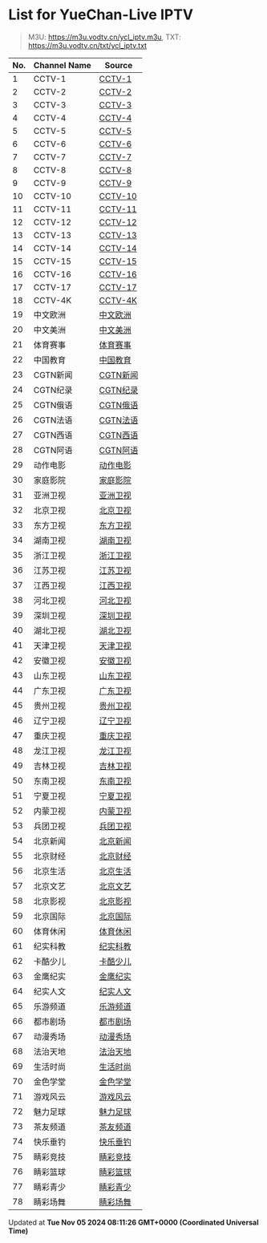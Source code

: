 # List for **YueChan-Live IPTV**

> M3U: <https://m3u.vodtv.cn/ycl_iptv.m3u>, TXT: <https://m3u.vodtv.cn/txt/ycl_iptv.txt>

| No.  | Channel Name | Source |
| --- | ------------ | --- |
| 1 | CCTV-1 | [CCTV-1](rtp://239.3.1.129:8008) |
| 2 | CCTV-2 | [CCTV-2](rtp://239.3.1.60:8084) |
| 3 | CCTV-3 | [CCTV-3](rtp://239.3.1.172:8001) |
| 4 | CCTV-4 | [CCTV-4](rtp://239.3.1.105:8092) |
| 5 | CCTV-5 | [CCTV-5](rtp://239.3.1.173:8001) |
| 6 | CCTV-6 | [CCTV-6](rtp://239.3.1.174:8001) |
| 7 | CCTV-7 | [CCTV-7](rtp://239.3.1.61:8104) |
| 8 | CCTV-8 | [CCTV-8](rtp://239.3.1.175:8001) |
| 9 | CCTV-9 | [CCTV-9](rtp://239.3.1.62:8112) |
| 10 | CCTV-10 | [CCTV-10](rtp://239.3.1.63:8116) |
| 11 | CCTV-11 | [CCTV-11](rtp://239.3.1.152:8120) |
| 12 | CCTV-12 | [CCTV-12](rtp://239.3.1.64:8124) |
| 13 | CCTV-13 | [CCTV-13](rtp://239.3.1.124:8128) |
| 14 | CCTV-14 | [CCTV-14](rtp://239.3.1.65:8132) |
| 15 | CCTV-15 | [CCTV-15](rtp://239.3.1.153:8136) |
| 16 | CCTV-16 | [CCTV-16](rtp://239.3.1.184:8001) |
| 17 | CCTV-17 | [CCTV-17](rtp://239.3.1.151:8144) |
| 18 | CCTV-4K | [CCTV-4K](rtp://239.3.1.245:2000) |
| 19 | 中文欧洲 | [中文欧洲](rtp://239.3.1.213:4220) |
| 20 | 中文美洲 | [中文美洲](rtp://239.3.1.214:4220) |
| 21 | 体育赛事 | [体育赛事](rtp://239.3.1.130:8004) |
| 22 | 中国教育 | [中国教育](rtp://239.3.1.57:8152) |
| 23 | CGTN新闻 | [CGTN新闻](rtp://239.3.1.215:4220) |
| 24 | CGTN纪录 | [CGTN纪录](rtp://239.3.1.216:4220) |
| 25 | CGTN俄语 | [CGTN俄语](rtp://239.3.1.220:4220) |
| 26 | CGTN法语 | [CGTN法语](rtp://239.3.1.218:4220) |
| 27 | CGTN西语 | [CGTN西语](rtp://239.3.1.217:4220) |
| 28 | CGTN阿语 | [CGTN阿语](rtp://239.3.1.219:4220) |
| 29 | 动作电影 | [动作电影](http://cg0.hunancatv.cn:9090/live/CHCDZDY_8000.m3u8?deviceid=866265039837531&sid=Yp6brv0MWYukAl4oJr9yrw%3D%3D&nonce=Ri1TgJg9dlAK&acl=0111&hlsSessionID=11082234455604316076&srchost=172.16.22.158:8060&gid=ZF3q5L%2FmYWch1qWqTIPAjw%3D%3D) |
| 30 | 家庭影院 | [家庭影院](http://cg11.hunancatv.cn:9090/live/CHCJTYY_8000.m3u8?deviceid=866265039837531&sid=Yp6brv0MWYukAl4oJr9yrw%3D%3D&nonce=Ri1TgJg9dlAK&acl=0111&hlsSessionID=11082234455604316833&srchost=172.16.22.158:8060&gid=c%2BNqgq8pR1ZQ7ZzcmkS8%2BQ%3D%3D) |
| 31 | 亚洲卫视 | [亚洲卫视](https://p2hs.vzan.com/slowlive/821481626725612417/live.m3u8) |
| 32 | 北京卫视 | [北京卫视](rtp://239.3.1.241:8000) |
| 33 | 东方卫视 | [东方卫视](rtp://239.3.1.136:8032) |
| 34 | 湖南卫视 | [湖南卫视](rtp://239.3.1.132:8012) |
| 35 | 浙江卫视 | [浙江卫视](rtp://239.3.1.137:8036) |
| 36 | 江苏卫视 | [江苏卫视](rtp://239.3.1.135:8028) |
| 37 | 江西卫视 | [江西卫视](rtp://239.3.1.123:8164) |
| 38 | 河北卫视 | [河北卫视](rtp://239.3.1.148:8072) |
| 39 | 深圳卫视 | [深圳卫视](rtp://239.3.1.134:8020) |
| 40 | 湖北卫视 | [湖北卫视](rtp://239.3.1.138:8044) |
| 41 | 天津卫视 | [天津卫视](rtp://239.3.1.148:8072) |
| 42 | 安徽卫视 | [安徽卫视](rtp://239.3.1.211:8064) |
| 43 | 山东卫视 | [山东卫视](rtp://239.3.1.209:8052) |
| 44 | 广东卫视 | [广东卫视](rtp://239.3.1.142:8048) |
| 45 | 贵州卫视 | [贵州卫视](rtp://239.3.1.149:8076) |
| 46 | 辽宁卫视 | [辽宁卫视](rtp://239.3.1.210:8056) |
| 47 | 重庆卫视 | [重庆卫视](rtp://239.3.1.122:8160) |
| 48 | 龙江卫视 | [龙江卫视](rtp://239.3.1.133:8016) |
| 49 | 吉林卫视 | [吉林卫视](rtp://239.3.1.240:8172) |
| 50 | 东南卫视 | [东南卫视](rtp://239.3.1.156:8148) |
| 51 | 宁夏卫视 | [宁夏卫视](https://hls.ningxiahuangheyun.com/live/nxws1M.m3u8) |
| 52 | 内蒙卫视 | [内蒙卫视](https://livestream-bt.nmtv.cn/nmtv/2314general.m3u8?txSecret=dc348a27bd36fe1bd63562af5e7269ea&txTime=771EF880) |
| 53 | 兵团卫视 | [兵团卫视](http://mobilelive-timeshift.ysp.cctv.cn/timeshift/ysp/2022606701/timeshift.m3u8?delay=0&cdn=5202) |
| 54 | 北京新闻 | [北京新闻](rtp://239.3.1.159:8000) |
| 55 | 北京财经 | [北京财经](rtp://239.3.1.115:8000) |
| 56 | 北京生活 | [北京生活](rtp://239.3.1.117:8000) |
| 57 | 北京文艺 | [北京文艺](rtp://239.3.1.242:8000) |
| 58 | 北京影视 | [北京影视](rtp://239.3.1.158:8000) |
| 59 | 北京国际 | [北京国际](rtp://239.3.1.235:8000) |
| 60 | 体育休闲 | [体育休闲](rtp://239.3.1.243:8000) |
| 61 | 纪实科教 | [纪实科教](rtp://239.3.1.115:8000) |
| 62 | 卡酷少儿 | [卡酷少儿](rtp://239.3.1.189:8000) |
| 63 | 金鹰纪实 | [金鹰纪实](rtp://239.3.1.58:8156) |
| 64 | 纪实人文 | [纪实人文](rtp://239.3.1.212:8060) |
| 65 | 乐游频道 | [乐游频道](rtp://239.3.1.207:8001) |
| 66 | 都市剧场 | [都市剧场](rtp://239.3.1.203:8001) |
| 67 | 动漫秀场 | [动漫秀场](rtp://239.3.1.202:8001) |
| 68 | 法治天地 | [法治天地](rtp://239.3.1.204:8001) |
| 69 | 生活时尚 | [生活时尚](rtp://239.3.1.206:8001) |
| 70 | 金色学堂 | [金色学堂](rtp://239.3.1.208:8001) |
| 71 | 游戏风云 | [游戏风云](rtp://239.3.1.205:8001) |
| 72 | 魅力足球 | [魅力足球](rtp://239.3.1.201:8001) |
| 73 | 茶友频道 | [茶友频道](rtp://239.3.1.165:8001) |
| 74 | 快乐垂钓 | [快乐垂钓](rtp://239.3.1.164:8001) |
| 75 | 睛彩竞技 | [睛彩竞技](rtp://239.3.1.125:8001) |
| 76 | 睛彩篮球 | [睛彩篮球](rtp://239.3.1.126:8001) |
| 77 | 睛彩青少 | [睛彩青少](rtp://239.3.1.127:8001) |
| 78 | 睛彩场舞 | [睛彩场舞](rtp://239.3.1.128:8001) |

Updated at **Tue Nov 05 2024 08:11:26 GMT+0000 (Coordinated Universal Time)**
